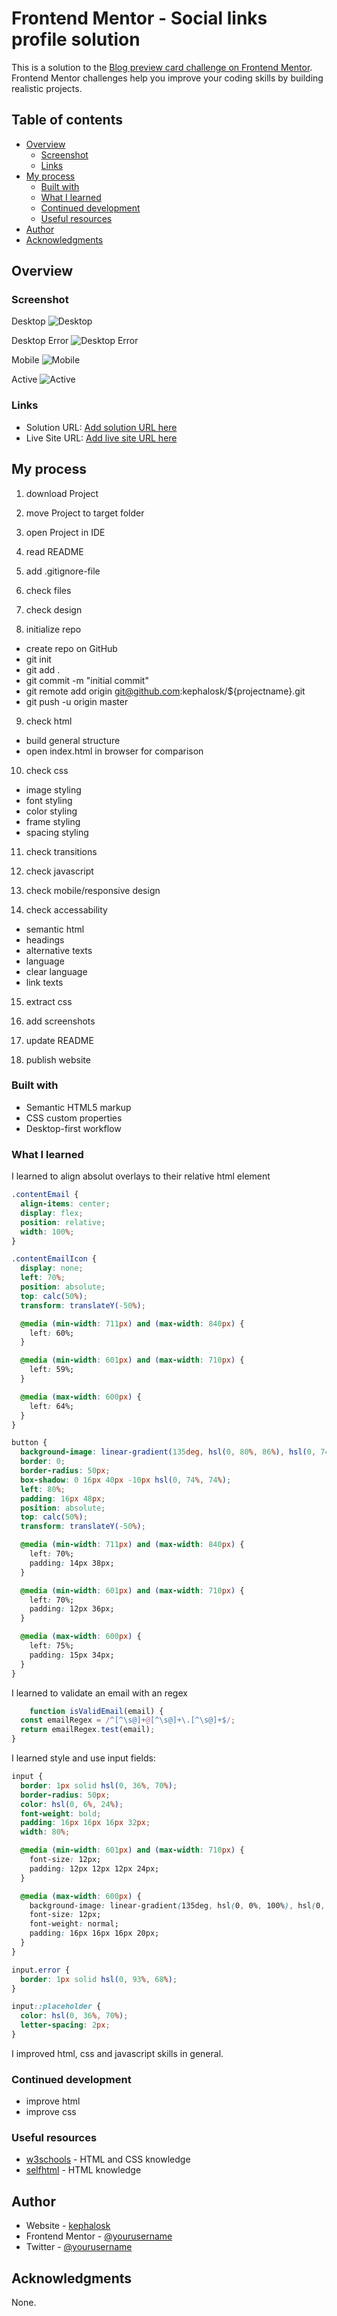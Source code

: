 # Frontend Mentor - Social links profile solution

This is a solution to the [Blog preview card challenge on Frontend Mentor](https://www.frontendmentor.io/challenges/blog-preview-card-ckPaj01IcS/hub). Frontend Mentor challenges help you improve your coding skills by building realistic projects. 

## Table of contents

- [Overview](#overview)
  - [Screenshot](#screenshot)
  - [Links](#links)
- [My process](#my-process)
  - [Built with](#built-with)
  - [What I learned](#what-i-learned)
  - [Continued development](#continued-development)
  - [Useful resources](#useful-resources)
- [Author](#author)
- [Acknowledgments](#acknowledgments)


## Overview

### Screenshot

Desktop
![Desktop](./screenshots/screenshot_desktop.png)

Desktop Error
![Desktop Error](./screenshots/screenshot_desktop_error.png)

Mobile
![Mobile](./screenshots/screenshot_mobile.png)

Active
![Active](./screenshots/screenshot_active.png)

### Links

- Solution URL: [Add solution URL here](https://github.com/kephalosk/base-apparel-coming-soon)
- Live Site URL: [Add live site URL here](https://kephalosk.github.io/base-apparel-coming-soon/)

## My process

1. download Project


2. move Project to target folder


3. open Project in IDE


4. read README


5. add .gitignore-file


6. check files


7. check design


8. initialize repo
* create repo on GitHub
* git init
* git add .
* git commit -m "initial commit"
* git remote add origin git@github.com:kephalosk/${projectname}.git
* git push -u origin master

9. check html
* build general structure
* open index.html in browser for comparison

10. check css
* image styling
* font styling
* color styling
* frame styling
* spacing styling

11. check transitions


12. check javascript


13. check mobile/responsive design


14. check accessability
* semantic html
* headings
* alternative texts
* language
* clear language
* link texts

15. extract css


16. add screenshots


17. update README


18. publish website

### Built with

- Semantic HTML5 markup
- CSS custom properties
- Desktop-first workflow

### What I learned

I learned to align absolut overlays to their relative html element
```css
.contentEmail {
  align-items: center;
  display: flex;
  position: relative;
  width: 100%;
}

.contentEmailIcon {
  display: none;
  left: 70%;
  position: absolute;
  top: calc(50%);
  transform: translateY(-50%);

  @media (min-width: 711px) and (max-width: 840px) {
    left: 60%;
  }

  @media (min-width: 601px) and (max-width: 710px) {
    left: 59%;
  }

  @media (max-width: 600px) {
    left: 64%;
  }
}

button {
  background-image: linear-gradient(135deg, hsl(0, 80%, 86%), hsl(0, 74%, 74%));
  border: 0;
  border-radius: 50px;
  box-shadow: 0 16px 40px -10px hsl(0, 74%, 74%);
  left: 80%;
  padding: 16px 48px;
  position: absolute;
  top: calc(50%);
  transform: translateY(-50%);

  @media (min-width: 711px) and (max-width: 840px) {
    left: 70%;
    padding: 14px 38px;
  }

  @media (min-width: 601px) and (max-width: 710px) {
    left: 70%;
    padding: 12px 36px;
  }

  @media (max-width: 600px) {
    left: 75%;
    padding: 15px 34px;
  }
}
```

I learned to validate an email with an regex
```javascript
    function isValidEmail(email) {
  const emailRegex = /^[^\s@]+@[^\s@]+\.[^\s@]+$/;
  return emailRegex.test(email);
}
```

I learned style and use input fields:
```css
input {
  border: 1px solid hsl(0, 36%, 70%);
  border-radius: 50px;
  color: hsl(0, 6%, 24%);
  font-weight: bold;
  padding: 16px 16px 16px 32px;
  width: 80%;

  @media (min-width: 601px) and (max-width: 710px) {
    font-size: 12px;
    padding: 12px 12px 12px 24px;
  }

  @media (max-width: 600px) {
    background-image: linear-gradient(135deg, hsl(0, 0%, 100%), hsl(0, 100%, 98%));
    font-size: 12px;
    font-weight: normal;
    padding: 16px 16px 16px 20px;
  }
}

input.error {
  border: 1px solid hsl(0, 93%, 68%);
}

input::placeholder {
  color: hsl(0, 36%, 70%);
  letter-spacing: 2px;
}
```

I improved html, css and javascript skills in general.

### Continued development

* improve html
* improve css

### Useful resources

- [w3schools](https://www.w3schools.com/) - HTML and CSS knowledge
- [selfhtml](https://wiki.selfhtml.org/wiki/HTML) - HTML knowledge

## Author

- Website - [kephalosk](https://easywebpath.com)
- Frontend Mentor - [@yourusername](https://www.frontendmentor.io/profile/yourusername)
- Twitter - [@yourusername](https://www.twitter.com/yourusername)

## Acknowledgments

None.